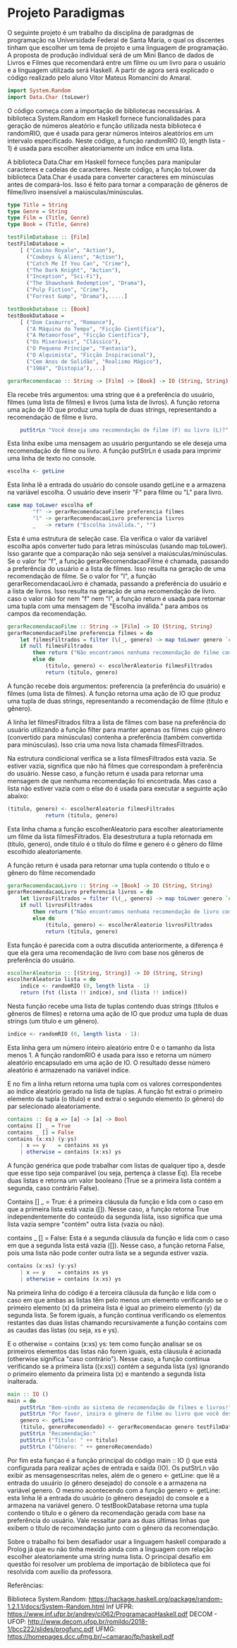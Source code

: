 # Projeto Paradigmas

O seguinte projeto é um trabalho da disciplina de paradgmas de programação na Universidade Federal de Santa Maria, o qual os discentes tinham que escolher um tema de projeto e uma linguagem de programação.	
A proposta de produção individual será de um Mini Banco de dados de Livros e Filmes que recomendará entre um filme ou um livro para o usuário e a linguagem utilizada será Haskell. A partir de agora será explicado o código realizado pelo aluno Vitor Mateus Romancini do Amaral. 

```haskell
import System.Random
import Data.Char (toLower) 
```
O código começa com a importação de bibliotecas necessárias. A biblioteca System.Random em Haskell fornece funcionalidades para geração de números aleatório e  função utilizada nesta biblioteca é randomRIO, que é usada para gerar números inteiros aleatórios em um intervalo especificado. Neste código, a função randomRIO (0, length lista - 1) é usada para escolher aleatoriamente um índice em uma lista.

A biblioteca Data.Char em Haskell fornece funções para manipular caracteres e cadeias de caracteres. Neste código, a função toLower da biblioteca Data.Char é usada para converter caracteres em minúsculas antes de compará-los. Isso é feito para tornar a comparação de gêneros de filme/livro insensível a maiúsculas/minúsculas.

```haskell
type Title = String
type Genre = String
type Film = (Title, Genre)
type Book = (Title, Genre)

testFilmDatabase :: [Film]
testFilmDatabase =
    [ ("Casino Royale", "Action"),
      ("Cowboys & Aliens", "Action"),
      ("Catch Me If You Can", "Crime"),
      ("The Dark Knight", "Action"),
      ("Inception", "Sci-Fi"),
      ("The Shawshank Redemption", "Drama"),
      ("Pulp Fiction", "Crime"),
      ("Forrest Gump", "Drama"),.....]

testBookDatabase :: [Book]
testBookDatabase =
    [ ("Dom Casmurro", "Romance"),
      ("A Máquina do Tempo", "Ficção Científica"),
      ("A Metamorfose", "Ficção Científica"),
      ("Os Miseráveis", "Clássico"),
      ("O Pequeno Príncipe", "Fantasia"),
      ("O Alquimista", "Ficção Inspiracional"),
      ("Cem Anos de Solidão", "Realismo Mágico"),
      ("1984", "Distopia"),...]
```


```haskell
gerarRecomendacao :: String -> [Film] -> [Book] -> IO (String, String)
```
Ela recebe três argumentos: uma string que é a preferência do usuário, filmes (uma lista de filmes) e livros (uma lista de livros). A função retorna uma ação de IO que produz uma tupla de duas strings, representando a recomendação de filme e livro.

```haskell
    putStrLn "Você deseja uma recomendação de filme (F) ou livro (L)?"
```
 Esta linha exibe uma mensagem ao usuário perguntando se ele deseja uma recomendação de filme ou livro. A função putStrLn é usada para imprimir uma linha de texto no console.
```haskell
escolha <- getLine
```
Esta linha lê a entrada do usuário do console usando getLine e a armazena na variável escolha. O usuário deve inserir "F" para filme ou "L" para livro.


```haskell
case map toLower escolha of
        "f" -> gerarRecomendacaoFilme preferencia filmes
        "l" -> gerarRecomendacaoLivro preferencia livros
        _   -> return ("Escolha inválida.", "")
```
Esta é uma estrutura de seleção case. Ela verifica o valor da variável escolha após converter tudo para letras minúsculas (usando map toLower). Isso garante que a comparação não seja sensível a maiúsculas/minúsculas. Se o valor for "f", a função gerarRecomendacaoFilme é chamada, passando a preferência do usuário e a lista de filmes. Isso resulta na geração de uma recomendação de filme. Se o valor for "l", a função gerarRecomendacaoLivro é chamada, passando a preferência do usuário e a lista de livros. Isso resulta na geração de uma recomendação de livro. caso o valor não for nem "f" nem "l", a função return é usada para retornar uma tupla com uma mensagem de "Escolha inválida." para ambos os campos da recomendação.

```haskell
gerarRecomendacaoFilme :: String -> [Film] -> IO (String, String)
gerarRecomendacaoFilme preferencia filmes = do
    let filmesFiltrados = filter (\(_, genero) -> map toLower genero `contains` map toLower preferencia) filmes
    if null filmesFiltrados
        then return ("Não encontramos nenhuma recomendação de filme com base no gênero de sua preferência.", "")
        else do
            (titulo, genero) <- escolherAleatorio filmesFiltrados
            return (titulo, genero)
```
A função recebe dois argumentos: preferencia (a preferência do usuário) e filmes (uma lista de filmes). A função retorna uma ação de IO que produz uma tupla de duas strings, representando a recomendação de filme (título e gênero). 

A linha let filmesFiltrados filtra a lista de filmes com base na preferência do usuário utilizando a função filter para manter apenas os filmes cujo gênero (convertido para minúsculas) contenha a preferência (também convertida para minúsculas). Isso cria uma nova lista chamada filmesFiltrados.

Na estrutura condicional  verifica se a lista filmesFiltrados está vazia. Se estiver vazia, significa que não há filmes que correspondam à preferência do usuário. Nesse caso, a função return é usada para retornar uma mensagem de que nenhuma recomendação foi encontrada. Mas caso a lista não estiver vazia com o else do é usada para executar a seguinte ação abaixo:


```haskell
(titulo, genero) <- escolherAleatorio filmesFiltrados
            return (titulo, genero)
```

Esta linha chama a função escolherAleatorio para escolher aleatoriamente um filme da lista filmesFiltrados. Ela desestrutura a tupla retornada em (titulo, genero), onde titulo é o título do filme e genero é o gênero do filme escolhido aleatoriamente.

A função return é usada para retornar uma tupla contendo o título e o gênero do filme recomendado

```haskell
gerarRecomendacaoLivro :: String -> [Book] -> IO (String, String)
gerarRecomendacaoLivro preferencia livros = do
    let livrosFiltrados = filter (\(_, genero) -> map toLower genero `contains` map toLower preferencia) livros
    if null livrosFiltrados
        then return ("Não encontramos nenhuma recomendação de livro com base no gênero de sua preferência.", "")
        else do
            (titulo, genero) <- escolherAleatorio livrosFiltrados
            return (titulo, genero)
```
Esta função é parecida com a outra discutida anteriormente, a diferença é que ela gera uma recomendação de livro com base nos gêneros de preferência do usuário.

```haskell
escolherAleatorio :: [(String, String)] -> IO (String, String)
escolherAleatorio lista = do
    indice <- randomRIO (0, length lista - 1)
    return (fst (lista !! indice), snd (lista !! indice))
```
Nesta função recebe uma lista de tuplas contendo duas strings (títulos e gêneros de filmes) e retorna uma ação de IO que produz uma tupla de duas strings (um título e um gênero).
```haskell
indice <- randomRIO (0, length lista - 1): 
```
Esta linha gera um número inteiro aleatório entre 0 e o tamanho da lista menos 1. A função randomRIO é usada para isso e retorna um número aleatório encapsulado em uma ação de IO. O resultado desse número aleatório é armazenado na variável indice.

E no fim a linha return retorna uma tupla com os valores correspondentes ao índice aleatório gerado na lista de tuplas. A função fst extrai o primeiro elemento da tupla (o título) e snd extrai o segundo elemento (o gênero) do par selecionado aleatoriamente.
```haskell
contains :: Eq a => [a] -> [a] -> Bool
contains [] _ = True
contains _ [] = False
contains (x:xs) (y:ys)
    | x == y    = contains xs ys
    | otherwise = contains (x:xs) ys
```
A função genérica que pode trabalhar com listas de qualquer tipo a, desde que esse tipo seja comparável (ou seja, pertença à classe Eq). Ela recebe duas listas e retorna um valor booleano (True se a primeira lista contém a segunda, caso contrário False).


Contains [] _ = True: é a primeira cláusula da função e lida com o caso em que a primeira lista está vazia ([]). Nesse caso, a função retorna True independentemente do conteúdo da segunda lista, isso significa que uma lista vazia sempre "contém" outra lista (vazia ou não).

contains _ [] = False: Esta é a segunda cláusula da função e lida com o caso em que a segunda lista está vazia ([]). Nesse caso, a função retorna False, pois uma lista não pode conter outra lista se a segunda estiver vazia.
```haskell
contains (x:xs) (y:ys)
    | x == y    = contains xs ys
    | otherwise = contains (x:xs) ys
```
Na primeira linha do código é a terceira cláusula da função e lida com o caso em que ambas as listas têm pelo menos um elemento verificando se o primeiro elemento (x) da primeira lista é igual ao primeiro elemento (y) da segunda lista. Se forem iguais, a função continua verificando os elementos restantes das duas listas chamando recursivamente a função contains com as caudas das listas (ou seja, xs e ys).

E o otherwise = contains (x:xs) ys: tem como função analisar se os primeiros elementos das listas não forem iguais, esta cláusula é acionada (otherwise significa "caso contrário"). Nesse caso, a função continua verificando se a primeira lista ((x:xs)) contém a segunda lista (ys) ignorando o primeiro elemento da primeira lista (x) e mantendo a segunda lista inalterada.
```haskell
main :: IO ()
main = do
    putStrLn "Bem-vindo ao sistema de recomendação de filmes e livros!"
    putStrLn "Por favor, insira o gênero de filme ou livro que você deseja:"
    genero <- getLine
    (titulo, generoRecomendado) <- gerarRecomendacao genero testFilmDatabase testBookDatabase
    putStrLn "Recomendação:"
    putStrLn ("Título: " ++ titulo)
    putStrLn ("Gênero: " ++ generoRecomendado)
```

Por fim esta funçao é a função principal do código main :: IO () que está configurada para realizar ações de entrada e saída (IO). Os putStrLn  vão exibir as mensagensescritas neles, além de o genero <- getLine: que lê a entrada do usuário (o gênero desejado) do console e a armazena na variável genero.  O mesmo acontecendo com a função genero <- getLine: esta linha lê a entrada do usuário (o gênero desejado) do console e a armazena na variável genero.
O testBookDatabase retorna uma tupla contendo o título e o gênero da recomendação gerada com base na preferência do usuário.
Vale ressaltar para as duas últimas linhas que exibem o título de recomendação junto com o gênero da recomendação. 

Sobre o trabalho foi bem desafiador usar a linguagem haskell comparado a Prolog já que eu não tinha mexido ainda com a linguagem com relação escolher aleatoriamente uma string numa lista. O principal desafio em questão foi resolver um problema de importação de biblioteca que foi resolvida com auxílio da professora. 

Referências:

Biblioteca System.Random: https://hackage.haskell.org/package/random-1.2.1.1/docs/System-Random.html
Inf UFPR: https://www.inf.ufpr.br/andrey/ci062/ProgramacaoHaskell.pdf
DECOM - UFOP: http://www.decom.ufop.br/romildo/2018-1/bcc222/slides/progfunc.pdf
UFMG: https://homepages.dcc.ufmg.br/~camarao/fp/haskell.pdf
